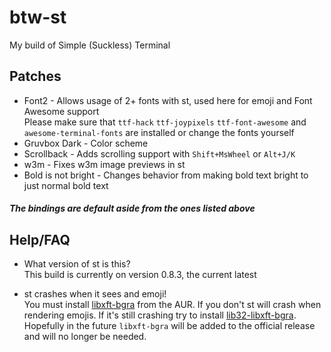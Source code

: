 # btw-st
My build of Simple (Suckless) Terminal

## Patches

- Font2 - Allows usage of 2+ fonts with st, used here for emoji and Font Awesome support   
Please make sure that `ttf-hack` `ttf-joypixels` `ttf-font-awesome` and `awesome-terminal-fonts` are installed or change the fonts yourself
- Gruvbox Dark - Color scheme
- Scrollback - Adds scrolling support with `Shift+MsWheel` or `Alt+J/K`
- w3m - Fixes w3m image previews in st
- Bold is not bright - Changes behavior from making bold text bright to just normal bold text
    
##### The bindings are default aside from the ones listed above

## Help/FAQ

- What version of st is this?       
This build is currently on version 0.8.3, the current latest

- st crashes when it sees and emoji!        
You must install [libxft-bgra](https://aur.archlinux.org/packages/libxft-bgra/) from the AUR. If you don't st will crash when rendering emojis. If it's still crashing try to install [lib32-libxft-bgra](https://aur.archlinux.org/packages/lib32-libxft-bgra/). Hopefully in the future `libxft-bgra` will be added to the official release and will no longer be needed.
